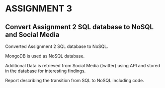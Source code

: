 # ASSIGNMENT 3 #

## Convert Assignment 2 SQL database to NoSQL and Social Media

Converted Assignment 2 SQL database to NoSQL.

MongoDB is used as NoSQL database.

Additional Data is retrieved from Social Media (twitter) using API and stored in the database for interesting findings.

Report describing the transition from SQL to NoSQL including code.
